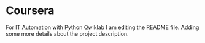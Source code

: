 # Coursera
For IT Automation with Python Qwiklab
I am editing the README file. Adding some more details about the project description.
